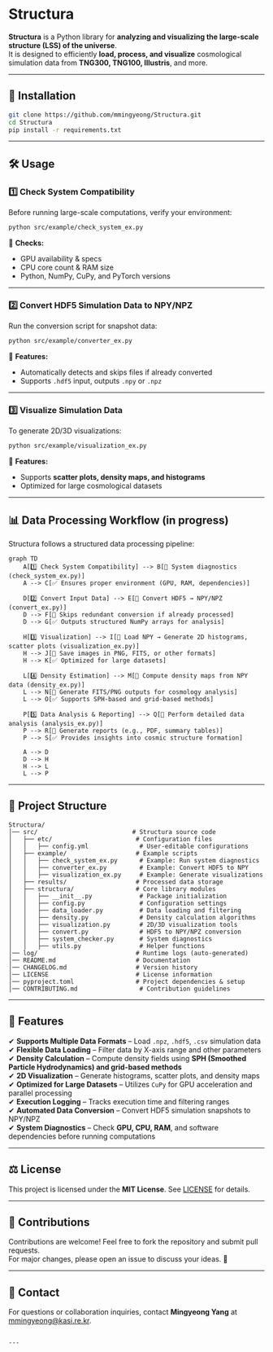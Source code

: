 # Structura  
**Structura** is a Python library for **analyzing and visualizing the large-scale structure (LSS) of the universe**.  
It is designed to efficiently **load, process, and visualize** cosmological simulation data from **TNG300, TNG100, Illustris**, and more.  

---

## 🚀 Installation  
```bash
git clone https://github.com/mmingyeong/Structura.git
cd Structura
pip install -r requirements.txt
```

---

## 🛠 Usage  

### **1️⃣ Check System Compatibility**
Before running large-scale computations, verify your environment:  
```bash
python src/example/check_system_ex.py
```
📌 **Checks:**  
- GPU availability & specs  
- CPU core count & RAM size  
- Python, NumPy, CuPy, and PyTorch versions  

---

### **2️⃣ Convert HDF5 Simulation Data to NPY/NPZ**
Run the conversion script for snapshot data:  
```bash
python src/example/converter_ex.py
```
📌 **Features:**  
- Automatically detects and skips files if already converted  
- Supports `.hdf5` input, outputs `.npy` or `.npz`  

---

### **3️⃣ Visualize Simulation Data**
To generate 2D/3D visualizations:  
```bash
python src/example/visualization_ex.py
```
📌 **Features:**  
- Supports **scatter plots, density maps, and histograms**  
- Optimized for large cosmological datasets  

---

## 📊 Data Processing Workflow (in progress)

Structura follows a structured data processing pipeline:  

```mermaid
graph TD
    A[1️⃣ Check System Compatibility] --> B[🔹 System diagnostics (check_system_ex.py)]
    A --> C[✅ Ensures proper environment (GPU, RAM, dependencies)]
    
    D[2️⃣ Convert Input Data] --> E[🔹 Convert HDF5 → NPY/NPZ (convert_ex.py)]
    D --> F[🔹 Skips redundant conversion if already processed]
    D --> G[✅ Outputs structured NumPy arrays for analysis]
    
    H[3️⃣ Visualization] --> I[🔹 Load NPY → Generate 2D histograms, scatter plots (visualization_ex.py)]
    H --> J[🔹 Save images in PNG, FITS, or other formats]
    H --> K[✅ Optimized for large datasets]
    
    L[4️⃣ Density Estimation] --> M[🔹 Compute density maps from NPY data (density_ex.py)]
    L --> N[🔹 Generate FITS/PNG outputs for cosmology analysis]
    L --> O[✅ Supports SPH-based and grid-based methods]
    
    P[5️⃣ Data Analysis & Reporting] --> Q[🔹 Perform detailed data analysis (analysis_ex.py)]
    P --> R[🔹 Generate reports (e.g., PDF, summary tables)]
    P --> S[✅ Provides insights into cosmic structure formation]
    
    A --> D
    D --> H
    H --> L
    L --> P
```
---

## 📂 Project Structure  

```plaintext
Structura/
│── src/                          # Structura source code
│   ├── etc/                       # Configuration files
│   │   ├── config.yml              # User-editable configurations
│   ├── example/                   # Example scripts
│   │   ├── check_system_ex.py      # Example: Run system diagnostics
│   │   ├── converter_ex.py         # Example: Convert HDF5 to NPY
│   │   ├── visualization_ex.py     # Example: Generate visualizations
│   ├── results/                   # Processed data storage
│   ├── structura/                 # Core library modules
│   │   ├── __init__.py             # Package initialization
│   │   ├── config.py               # Configuration settings
│   │   ├── data_loader.py          # Data loading and filtering
│   │   ├── density.py              # Density calculation algorithms
│   │   ├── visualization.py        # 2D/3D visualization tools
│   │   ├── convert.py              # HDF5 to NPY/NPZ conversion
│   │   ├── system_checker.py       # System diagnostics
│   │   ├── utils.py                # Helper functions
│── log/                           # Runtime logs (auto-generated)
│── README.md                      # Documentation
│── CHANGELOG.md                   # Version history
│── LICENSE                        # License information
│── pyproject.toml                 # Project dependencies & setup
│── CONTRIBUTING.md                 # Contribution guidelines
```

---

## 📌 Features  
✔ **Supports Multiple Data Formats** – Load `.npz`, `.hdf5`, `.csv` simulation data  
✔ **Flexible Data Loading** – Filter data by X-axis range and other parameters  
✔ **Density Calculation** – Compute density fields using **SPH (Smoothed Particle Hydrodynamics) and grid-based methods**  
✔ **2D Visualization** – Generate histograms, scatter plots, and density maps  
✔ **Optimized for Large Datasets** – Utilizes `CuPy` for GPU acceleration and parallel processing  
✔ **Execution Logging** – Tracks execution time and filtering ranges  
✔ **Automated Data Conversion** – Convert HDF5 simulation snapshots to NPY/NPZ  
✔ **System Diagnostics** – Check **GPU, CPU, RAM**, and software dependencies before running computations  

---

## ⚖ License  
This project is licensed under the **MIT License**. See [LICENSE](LICENSE) for details.  

---

## 🤝 Contributions  
Contributions are welcome! Feel free to fork the repository and submit pull requests.  
For major changes, please open an issue to discuss your ideas. 🚀  

---

## 📧 Contact  
For questions or collaboration inquiries, contact **Mingyeong Yang** at [mmingyeong@kasi.re.kr](mailto:mmingyeong@kasi.re.kr).  
```

---